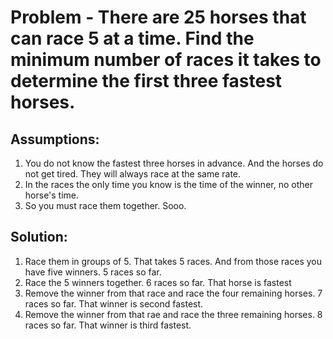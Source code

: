 # Problem - There are 25 horses that can race 5 at a time. Find the minimum number of races it takes to determine the first three fastest horses.
## Assumptions:
  1.  You do not know the fastest three horses in advance.  And the horses do not get tired. They will always race at the same rate.
  2. In the races the only time you know is the time of the winner, no other horse's time.
  3. So you must race them together. Sooo.

## Solution:
  1. Race them in groups of 5. That takes 5 races.  And from those races you have five winners. 5 races so far.
  2. Race the 5 winners together.  6 races so far.  That horse is fastest
  3. Remove the winner from that race and race the four remaining horses.  7 races so far. That winner is second fastest.
  4. Remove the winner from that rae and race the three remaining horses.  8 races so far. That winner is third fastest.